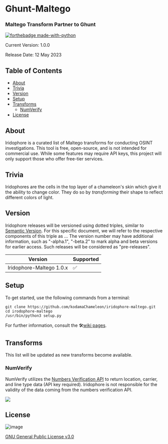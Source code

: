 # Ghunt-Maltego
### Maltego Transform Partner to Ghunt 

[![forthebadge made-with-python](http://ForTheBadge.com/images/badges/made-with-python.svg)](https://www.python.org/)

Current Version: 1.0.0 

Release Date: 12 May 2023

## Table of Contents
 - [About](#about)
 - [Trivia](#trivia)
 - [Version](#version)
 - [Setup](#setup)
 - [Transforms](#transforms)
   - [NumVerify](#numverify)
 - [License](#license)

## About
Iridophore is a curated list of Maltego transforms for conducting OSINT investigations. 
This tool is free, open-source, and is not intended for commercial use.
While some features may require API keys, this project will only support those who offer free-tier services.

## Trivia
Iridophores are the cells in the top layer of a chameleon's skin which give it the ability to change color. 
They do so by *transforming* their shape to reflect different colors of light.

## Version
Iridophore releases will be versioned using dotted triples, similar to [Semantic Version](http://semver.org/). For this specific document, we will refer to the respective components of this triple as <major>.<minor>.<patch>. The version number may have additional information, such as "-alpha.1", "-beta.2" to mark alpha and beta versions for earlier access. Such releases will be considered as "pre-releases".
   
| Version                          | Supported          |
|----------------------------------|--------------------| 
| Iridophore-Maltego 1.0.x         | :white_check_mark: |

## Setup
To get started, use the following commands from a terminal:

```
git clone https://github.com/kodamaChameleon/iridophore-maltego.git
cd irodophore-maltego
/usr/bin/python3 setup.py
```
For further information, consult the 🛠️[wiki pages](https://github.com/kodamaChameleon/iridophore-maltego/wiki/Installation).

## Transforms
This list will be updated as new transforms become available.

### NumVerify
NumVerify utilizes the [Numbers Verification API](https://numverify.com/) to return location, carrier, and line type data (API key required). 
Iridophore is not responsible for the validity of the data coming from the numbers verification API. 

<img src="img/numVerify.gif">  

## License
![image](https://img.shields.io/badge/License-GNU%20GPL-blue)

[GNU General Public License v3.0](https://www.gnu.org/licenses/gpl-3.0.fr.html)
